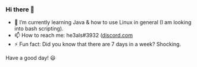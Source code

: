 ### Hi there 👋

- 🌱 I’m currently learning Java & how to use Linux in general (I am looking into bash scripting).
- 📫 How to reach me: he3als#3932 ([discord.com](https://discord.com/)
- ⚡ Fun fact: Did you know that there are 7 days in a week? Shocking.

Have a good day! 😃 
